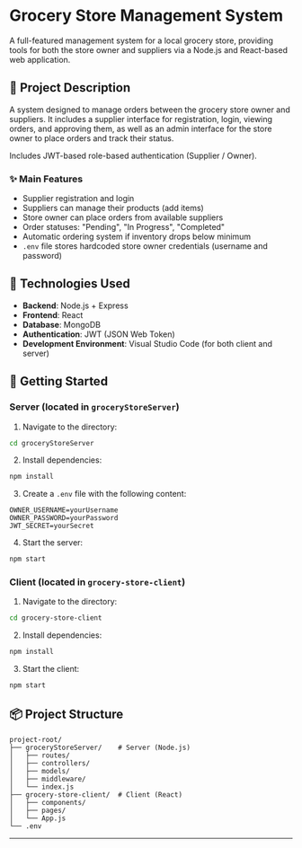 # Grocery Store Management System

A full-featured management system for a local grocery store, providing tools for both the store owner and suppliers via a Node.js and React-based web application.

## 🧾 Project Description

A system designed to manage orders between the grocery store owner and suppliers. It includes a supplier interface for registration, login, viewing orders, and approving them, as well as an admin interface for the store owner to place orders and track their status.

Includes JWT-based role-based authentication (Supplier / Owner).

### ✨ Main Features

* Supplier registration and login
* Suppliers can manage their products (add items)
* Store owner can place orders from available suppliers
* Order statuses: "Pending", "In Progress", "Completed"
* Automatic ordering system if inventory drops below minimum
* `.env` file stores hardcoded store owner credentials (username and password)

## 🧰 Technologies Used

* **Backend**: Node.js + Express
* **Frontend**: React
* **Database**: MongoDB
* **Authentication**: JWT (JSON Web Token)
* **Development Environment**: Visual Studio Code (for both client and server)

## 🚀 Getting Started

### Server (located in `groceryStoreServer`)

1. Navigate to the directory:

```bash
cd groceryStoreServer
```

2. Install dependencies:

```bash
npm install
```

3. Create a `.env` file with the following content:

```
OWNER_USERNAME=yourUsername
OWNER_PASSWORD=yourPassword
JWT_SECRET=yourSecret
```

4. Start the server:

```bash
npm start
```

### Client (located in `grocery-store-client`)

1. Navigate to the directory:

```bash
cd grocery-store-client
```

2. Install dependencies:

```bash
npm install
```

3. Start the client:

```bash
npm start
```

## 📦 Project Structure

```
project-root/
├── groceryStoreServer/    # Server (Node.js)
│   ├── routes/
│   ├── controllers/
│   ├── models/
│   ├── middleware/
│   └── index.js
├── grocery-store-client/  # Client (React)
│   ├── components/
│   ├── pages/
│   └── App.js
└── .env
```

---
